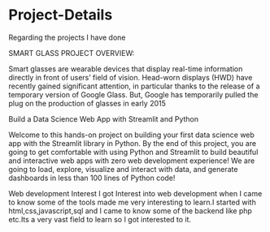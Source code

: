 # Project-Details
Regarding the projects I have done

SMART GLASS PROJECT OVERVIEW:

Smart glasses are wearable devices that display real-time information directly in front of users’ field of vision. 
Head-worn displays (HWD) have recently gained significant attention, in particular thanks to the release of a temporary version of Google Glass.
But, Google has temporarily pulled the plug on the production of glasses in early 2015

Build a Data Science Web App with Streamlit and Python

Welcome to this hands-on project on building your first data science web app with the Streamlit library in Python. By the end of this project, you are going to get 
comfortable with using Python and Streamlit to build beautiful and interactive web apps with zero web development experience! We are going to load, explore, 
visualize and interact with data, and generate dashboards in less than 100 lines of Python code!

Web development Interest
  I got Interest into web development when I came to know some of the tools made me very interesting to learn.I started with html,css,javascript,sql and I came to know some of the backend like php etc.Its a very vast field to learn so I got interested to it.
